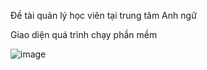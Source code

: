 Đề tài quản lý học viên tại trung tâm Anh ngữ

Giao diện quá trình chạy phần mềm

![image](https://github.com/typhoons2/EnglishCenter/assets/103090424/916a1f35-5439-4efe-bb46-b949d4d90c22)



